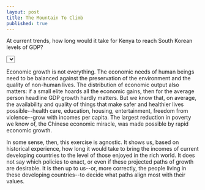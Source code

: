 ```yaml
---
layout: post
title: The Mountain To Climb
published: true
---
```


At current trends, how long would it take for Kenya to reach South Korean levels of GDP?

<!-- Initialize a select button -->
<select id="selectButton"></select>

<!-- Create a div where the graph will take place -->
<div id="forecasts"></div>

Economic growth is not everything. The economic needs of human beings need to be balanced against the preservation of the environment and the quality of non-human lives. The distribution of economic output also matters: if a small elite hoards all the economic gains, then for the average person headline GDP growth hardly matters. But we know that, on average, the availability and quality of things that make safer and healthier lives possible--health care, education, housing, entertainment, freedom from violence--grow with incomes per capita. The largest reduction in poverty we know of, the Chinese economic miracle, was made possible by rapid economic growth. 

In some sense, then, this exercise is agnostic. It shows us, based on historical experience, how long it would take to bring the incomes of current developing countries to the level of those enjoyed in the rich world. It does not say which policies to enact, or even if these projected paths of growth are desirable. It is then up to us--or, more correctly, the people living in these developing countries--to decide what paths align most with their values.

<script src="http://d3js.org/d3.v3.min.js"></script>
<script src="https://d3js.org/d3-scale-chromatic.v1.min.js"></script>

<script>
var margin = {top: 10, right: 100, bottom: 30, left: 30},
    width = 460 - margin.left - margin.right,
    height = 400 - margin.top - margin.bottom;

var svg = d3.select("#forecasts")
  .append("svg")
    .attr("width", width + margin.left + margin.right)
    .attr("height", height + margin.top + margin.bottom)
  .append("g")
    .attr("transform",
          "translate(" + margin.left + "," + margin.top + ")");

d3.csv("/assets/mountain_to_climb/weo_2021_10_long.csv", function(data) {

    // List of groups (here I have one group per column)
    var allGroup = ["France", "Kenya"]

    // add the options to the button
    d3.select("#selectButton")
      .selectAll('myOptions')
     	.data(allGroup)
      .enter()
    	.append('option')
      .text(function (d) { return d; }) // text showed in the menu
      .attr("value", function (d) { return d; }) // corresponding value returned by the button

    // A color scale: one color for each group
    var myColor = d3.scaleOrdinal()
      .domain(allGroup)
      .range(d3.schemeSet2);

    // Add X axis --> it is a date format
    var x = d3.scaleLinear()
      .domain([0,10])
      .range([ 0, width ]);
    svg.append("g")
      .attr("transform", "translate(0," + height + ")")
      .call(d3.axisBottom(x));

    // Add Y axis
    var y = d3.scaleLinear()
      .domain( [0,20])
      .range([ height, 0 ]);
    svg.append("g")
      .call(d3.axisLeft(y));

    // Initialize line with group a
    var line = svg
      .append('g')
      .append("path")
        .datum(data)
        .attr("d", d3.line()
          .x(function(d) { return x(+d.year) })
          .y(function(d) { return y(+d.valueA) })
        )
        .attr("stroke", function(d){ return myColor("valueA") })
        .style("stroke-width", 4)
        .style("fill", "none")

    // A function that update the chart
    function update(selectedGroup) {

      // Create new data with the selection?
      var dataFilter = data.map(function(d){return {year: d.year, value:d[selectedGroup]} })

      // Give these new data to update line
      line
          .datum(dataFilter)
          .transition()
          .duration(1000)
          .attr("d", d3.line()
            .x(function(d) { return x(+d.year) })
            .y(function(d) { return y(+d.value) })
          )
          .attr("stroke", function(d){ return myColor(selectedGroup) })
    }

    // When the button is changed, run the updateChart function
    d3.select("#selectButton").on("change", function(d) {
        // recover the option that has been chosen
        var selectedOption = d3.select(this).property("value")
        // run the updateChart function with this selected option
        update(selectedOption)
    })

})

</script>